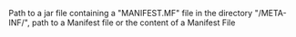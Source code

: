 Path to a jar file containing a "MANIFEST.MF" file in the directory "/META-INF/", 
path to a Manifest file or the content of a Manifest File